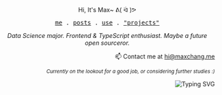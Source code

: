 <p align="center">Hi, It's Max~ ᕕ( ᐛ )ᕗ</p>
<p align="center">
  <samp>
    <a href="https://maxchang.me/">me</a> .
    <a href="https://maxchang.me/posts">posts</a> .
    <a href="https://github.com/stars/maxchang3/lists/use">use</a> .
    <a href="https://maxchang.me/projects">"projects"</a>
  </samp>
</p>
<p align="center"><i>Data Science major. Frontend & TypeScript enthusiast. Maybe a future open sourceror.</i></p>
<p align="right">📫 Contact me at <a href="mailto:hi@maxchang.me">hi@maxchang.me</a></p>
<p align="right"><sup><i>Currently on the lookout for a good job, or considering further studies :)</i></sup></p>
<p align="right">
  <img src="https://readme-typing-svg.demolab.com?font=Coral+Pixels&size=15&pause=1000&color=000000&center=true&vCenter=true&width=120&height=25&lines=El+%C2%B7+Psy+%C2%B7+Kongroo" alt="Typing SVG" />
</p>
